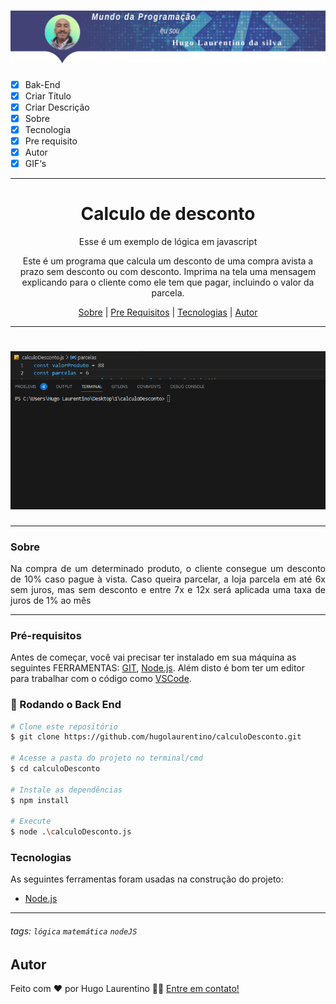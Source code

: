 <h1 align="center">
  <img alt="Logo" title="#Logo" src="./assets/logo-hugo.png" />
</h1>

- [x] Bak-End
- [x] Criar Título
- [x] Criar Descrição
- [x] Sobre
- [x] Tecnologia
- [x] Pre requisito
- [x] Autor
- [x] GIF‘s
---
<h1 align='center'>Calculo de desconto</h1>

<p align='center'>Esse é um exemplo de lógica em javascript</p>
<p align='center'>
   Este é um programa que calcula um desconto de uma compra avista a prazo sem desconto ou com desconto.
   Imprima na tela uma mensagem explicando para o cliente como ele tem que pagar, incluindo o valor da parcela.
</p>

<p align='center'>
	<a href='#sobre'>Sobre</a> |
	<a href='#pré-requisitos'>Pre Requisitos</a> |
	<a href='#tecnologias'>Tecnologias</a> |
	<a href='#autor'>Autor</a>
</p>

---
<h1 align='center'>
	<img alt='Readme' title='Readme' src='./assets/execucao.gif' />
</h1>

---
### Sobre
  <p align= 'justify'>
  Na compra de um determinado produto, o cliente consegue um desconto de 10% caso pague à vista.
  Caso queira parcelar, a loja parcela em até 6x sem juros, mas sem desconto e entre 7x e 12x será aplicada uma taxa de juros de 1% ao mês
  </p>


---
### Pré-requisitos 

Antes de começar, você vai precisar ter instalado em sua máquina as seguintes FERRAMENTAS: [GIT](https://git-scm.com/), [Node.js](https://nodejs.org/en/download). 
Além disto é bom ter um editor para trabalhar com o código como [VSCode](https://code.visualstudio.com/download).

### 🎲 Rodando o Back End

```bash
# Clone este repositório
$ git clone https://github.com/hugolaurentino/calculoDesconto.git

# Acesse a pasta do projeto no terminal/cmd
$ cd calculoDesconto

# Instale as dependências
$ npm install

# Execute 
$ node .\calculoDesconto.js

```
### Tecnologias 

As seguintes ferramentas foram usadas na construção do projeto:

- [Node.js][nodejs]
---

###### tags: `lógica` `matemática` `nodeJS`

## Autor

Feito com ❤️ por Hugo Laurentino 👋🏽 [Entre em contato!](https://www.linkedin.com/in/hugo-laurentino-silva/)

[nodejs]: https://nodejs.org/

